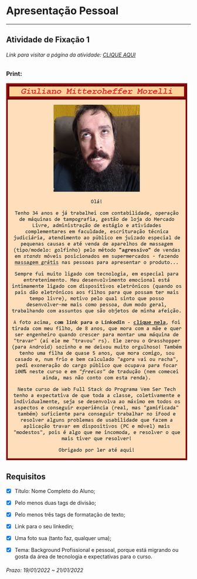 # Apresentação Pessoal  

---  

## Atividade de Fixação 1  

###### Link para visitar a página da atividade: <a href="https://giunossauro.github.io/iFood_Lets-Code_Sala-842/1_Front-End-Estatico/Atividades-de-Fixacao/1_Apresentacao-Pessoal/index.html" target="_blank">CLIQUE AQUI</a>

### Print:

![Print](https://github.com/Giunossauro/IFood_Lets-Code_Sala-842/blob/master/1_Front-End-Estatico/Atividades-de-Fixacao/1_Apresentacao-Pessoal/img/1f1.png)

## Requisitos  

- [x] Título: Nome Completo do Aluno;  

- [x] Pelo menos duas tags de divisão;  

- [x] Pelo menos três tags de formatação de texto;  

- [x] Link para o seu linkedin;  

- [x] Uma foto sua (tanto faz, qualquer uma);  

- [x] Tema: Background Profissional e pessoal, porque está migrando ou gosta da área de tecnologia e expectativas para o curso.  

###### Prazo: 19/01/2022 ~ 21/01/2022  
